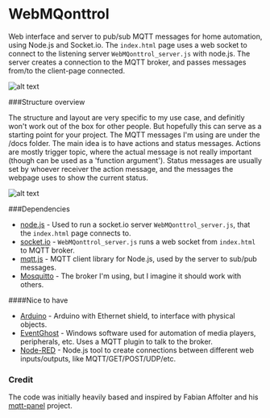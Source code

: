 WebMQonttrol
============

Web interface and server to pub/sub MQTT messages for home automation, using Node.js and Socket.io. The `index.html` page uses a web socket to connect to the listening server `WebMQonttrol_server.js` with node.js. The server creates a connection to the MQTT broker, and passes messages from/to the client-page connected.

![alt text](https://raw2.github.com/guibom/WebMQonttrol/master/docs/screenshot.png "Screenshot")

###Structure overview

The structure and layout are very specific to my use case, and definitly won't work out of the box for other people. But hopefully this can serve as a starting point for your project. The MQTT messages I'm using are under the /docs folder. The main idea is to have actions and status messages. Actions are mostly trigger topic, where the actual message is not really important (though can be used as a 'function argument'). Status messages are usually set by whoever receiver the action message, and the messages the webpage uses to show the current status.

![alt text](https://raw2.github.com/guibom/WebMQonttrol/master/docs/WebMQonttrol_Structure.png "Structure overview")

###Dependencies
- [node.js](http://www.nodejs.org/) - Used to run a socket.io server `WebMQonttrol_server.js`, that the `index.html` page connects to.
- [socket.io](http://socket.io/) - `WebMQonttrol_server.js` runs a web socket from `index.html` to MQTT broker.
- [mqtt.js](https://github.com/adamvr/MQTT.js/) - MQTT client library for Node.js, used by the server to sub/pub messages.
- [Mosquitto](http://mosquitto.org/) - The broker I'm using, but I imagine it should work with others.

####Nice to have
- [Arduino](http://www.arduino.cc/) - Arduino with Ethernet shield, to interface with physical objects.
- [EventGhost](http://www.eventghost.org/) - Windows software used for automation of media players, peripherals, etc. Uses a MQTT plugin to talk to the broker.
- [Node-RED](http://nodered.org/) - Node.js tool to create connections between different web inputs/outputs, like MQTT/GET/POST/UDP/etc.

### Credit

The code was initially heavily based and inspired by Fabian Affolter and his [mqtt-panel](https://github.com/fabaff/mqtt-panel) project.
